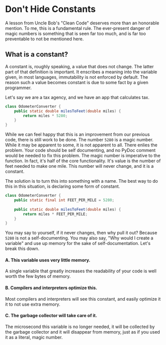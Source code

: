 # Don't Hide Constants

A lesson from Uncle Bob's "Clean Code" deserves more than an honorable 
mention. To me, this is a fundamental rule. The ever-present danger of magic
numbers is something that is seen far too much, and is far too preventable to
not be mentioned here.

## What is a constant?

A constant is, roughly speaking, a value that does not change. The latter part
of that definition is important. It enscribes a meaning into the variable 
given, in most languages, immutability is not enforced by default. The reason
such a value becomes constant is due to some fact by a given programmer.

Let's say we are a tax agency, and we have an app that calculates tax.
```java
class OdometerConverter {
    public static double milesToFeet(double miles) {
        return miles * 5280;
    }
}
```

While we can feel happy that this is an improvement from our previous code,
there is still work to be done. The number `5280` is a magic number. While it
may be apparent to some, it is not apparent to all. There enlies the problem.
Your code should be self documenting, and no PyDoc comment would be needed to
fix this problem. The magic number is imperative to the function. In fact,
it's half of the core functionality. It's value is the number of feet needed
to make one mile. This number will never change, and it is a constant.


The solution is to turn this into something with a name. The best way to do
this in this situation, is declaring some form of constant.

```java
class OdometerConverter {
    public static final int FEET_PER_MILE = 5280;
    
    public static double milesToFeet(double miles) {
        return miles * FEET_PER_MILE;
    }
}
```

You may say to yourself, if it never changes, then why pull it out? Because
`5280` is not a self-documenting. You may also say, "Why would I create a 
variable" and use up memory for the sake of self-documentation. Let's break
this down.

#### A. This variable uses very little memory.
A single variable that greatly increases the readability of your code is well
worth the few bytes of memory. 

#### B. Compilers and interpreters optimize this.
Most compilers and interpreters will see this constant, and easily optimize it
it to not use extra memory.

#### C. The garbage collector will take care of it.
The microsecond this variable is no longer needed, it will be collected by the
garbage collector and it will disappear from memory, just as if you used it as
a literal, magic number.


